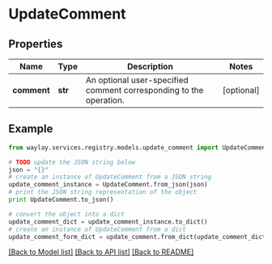 # UpdateComment


## Properties

Name | Type | Description | Notes
------------ | ------------- | ------------- | -------------
**comment** | **str** | An optional user-specified comment corresponding to the operation. | [optional] 

## Example

```python
from waylay.services.registry.models.update_comment import UpdateComment

# TODO update the JSON string below
json = "{}"
# create an instance of UpdateComment from a JSON string
update_comment_instance = UpdateComment.from_json(json)
# print the JSON string representation of the object
print UpdateComment.to_json()

# convert the object into a dict
update_comment_dict = update_comment_instance.to_dict()
# create an instance of UpdateComment from a dict
update_comment_form_dict = update_comment.from_dict(update_comment_dict)
```
[[Back to Model list]](../README.md#documentation-for-models) [[Back to API list]](../README.md#documentation-for-api-endpoints) [[Back to README]](../README.md)


